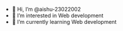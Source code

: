 - 👋 Hi, I’m @aishu-23022002
- 👀 I’m interested in Web development 
- 🌱 I’m currently learning Web development


<!---
aishu-23022002/aishu-23022002 is a ✨ special ✨ repository because its `README.md` (this file) appears on your GitHub profile.
You can click the Preview link to take a look at your changes.
--->
